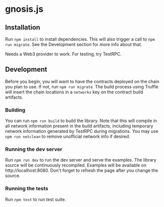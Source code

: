 # gnosis.js

## Installation

Run `npm install` to install dependencies. This will also trigger a call to `npm run migrate`. See the Development section for more info about that.

Needs a Web3 provider to work. For testing, try TestRPC.

## Development

Before you begin, you will want to have the contracts deployed on the chain you plan to use. If not, run `npm run migrate`. The build process using Truffle will insert the chain locations in a `networks` key on the contract build artifacts.

### Building

You can run `npm run build` to build the library. Note that this will compile in all network information present in the build artifacts, including temporary network information generated by TestRPC during migrations. You may use `npm run netclean` to remove unofficial network info if desired.

### Running the dev server

Run `npm run dev` to run the dev server and serve the examples. The library source will be continuously recompiled. Examples will be available on http://localhost:8080. Don't forget to refresh the page after you change the source.

### Running the tests

Run `npm test` to run test suite.
